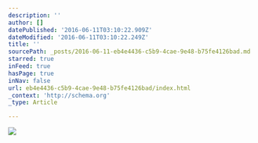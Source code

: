 ```yaml
---
description: ''
author: []
datePublished: '2016-06-11T03:10:22.909Z'
dateModified: '2016-06-11T03:10:22.249Z'
title: ''
sourcePath: _posts/2016-06-11-eb4e4436-c5b9-4cae-9e48-b75fe4126bad.md
starred: true
inFeed: true
hasPage: true
inNav: false
url: eb4e4436-c5b9-4cae-9e48-b75fe4126bad/index.html
_context: 'http://schema.org'
_type: Article

---
```

![](https://the-grid-user-content.s3-us-west-2.amazonaws.com/326d157e-7313-474b-aa60-e22883a5b76a.jpg)